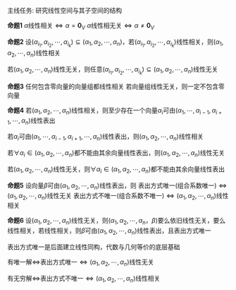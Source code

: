 主线任务: 研究线性空间与其子空间的结构

**命题1**
$\alpha$线性相关$\Leftrightarrow\alpha=\mathbf0_V$
$\alpha$线性相无关$\Leftrightarrow\alpha\neq\mathbf0_V$

**命题2**
设$(\alpha_{i_1},\alpha_{i_2},\cdots,\alpha_{i_k})\subseteq(\alpha_1,\alpha_2,\cdots,\alpha_n)$，若$(\alpha_{i_1},\alpha_{i_2},\cdots,\alpha_{i_k})$线性相关，则$(\alpha_1,\alpha_2,\cdots,\alpha_n)$线性相关

若$(\alpha_1,\alpha_2,\cdots,\alpha_n)$线性无关，则任意$(\alpha_{i_1},\alpha_{i_2},\cdots,\alpha_{i_k})\subseteq(\alpha_1,\alpha_2,\cdots,\alpha_n)$线性无关

**命题3**
任何包含零向量的向量组都线性相关
若向量组线性无关，则一定不包含零向量

**命题4**
若$(\alpha_1,\alpha_2,\cdots,\alpha_n)$线性相关，则至少存在一个向量$\alpha_i$可由$(\alpha_1,\cdots,\alpha_{i-1},\alpha_{i+1},\cdots,\alpha_n)$线性表出

若$\alpha_i$可由$(\alpha_1,\cdots,\alpha_{i-1},\alpha_{i+1},\cdots,\alpha_n)$线性表出，则$(\alpha_1,\alpha_2,\cdots,\alpha_n)$线性相关

若$\forall\alpha_i\in(\alpha_1,\alpha_2,\cdots,\alpha_n)$都不能由其余向量线性表出，则$(\alpha_1,\alpha_2,\cdots,\alpha_n)$线性无关

若$(\alpha_1,\alpha_2,\cdots,\alpha_n)$线性无关，则$\forall\alpha_i\in(\alpha_1,\alpha_2,\cdots,\alpha_n)$都不能由其余向量线性表出

**命题5**
设向量$\beta$可由$(\alpha_1,\alpha_2,\cdots,\alpha_n)$线性表出，则
表出方式唯一(组合系数唯一)$\Leftrightarrow(\alpha_1,\alpha_2,\cdots,\alpha_n)$线性无关
表出方式不唯一(组合系数不唯一)$\Leftrightarrow(\alpha_1,\alpha_2,\cdots,\alpha_n)$线性相关

**命题6**
设$(\alpha_1,\alpha_2,\cdots,\alpha_n)$线性无关，则$(\alpha_1,\alpha_2,\cdots,\alpha_n，\beta)$要么依旧线性无关，要么线性相关，若线性相关，则$\beta$可由$(\alpha_1,\alpha_2,\cdots,\alpha_n)$线性表出，且表出方式唯一

表出方式唯一是后面建立线性同构，代数与几何等价的底层基础

有唯一解$\Leftrightarrow$表出方式唯一$\Leftrightarrow(\alpha_1,\alpha_2,\cdots,\alpha_n)$线性无关

有无穷解$\Leftrightarrow$表出方式不唯一$\Leftrightarrow(\alpha_1,\alpha_2,\cdots,\alpha_n)$线性相关
